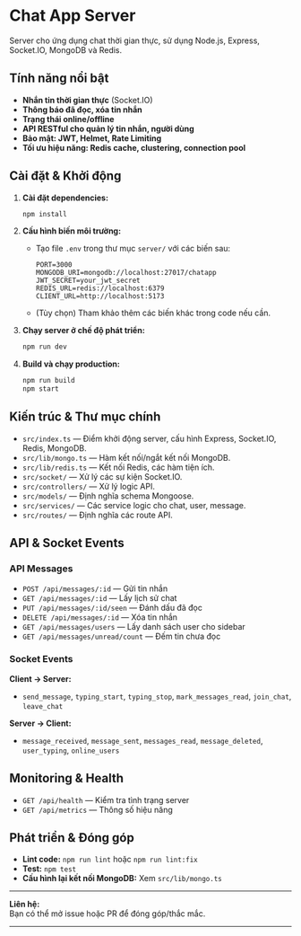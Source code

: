 # Chat App Server

Server cho ứng dụng chat thời gian thực, sử dụng Node.js, Express, Socket.IO, MongoDB và Redis.

## Tính năng nổi bật

- **Nhắn tin thời gian thực** (Socket.IO)
- **Thông báo đã đọc, xóa tin nhắn**
- **Trạng thái online/offline**
- **API RESTful cho quản lý tin nhắn, người dùng**
- **Bảo mật: JWT, Helmet, Rate Limiting**
- **Tối ưu hiệu năng: Redis cache, clustering, connection pool**

## Cài đặt & Khởi động

1. **Cài đặt dependencies:**

   ```bash
   npm install
   ```

2. **Cấu hình biến môi trường:**

   - Tạo file `.env` trong thư mục `server/` với các biến sau:
     ```
     PORT=3000
     MONGODB_URI=mongodb://localhost:27017/chatapp
     JWT_SECRET=your_jwt_secret
     REDIS_URL=redis://localhost:6379
     CLIENT_URL=http://localhost:5173
     ```
   - (Tùy chọn) Tham khảo thêm các biến khác trong code nếu cần.

3. **Chạy server ở chế độ phát triển:**

   ```bash
   npm run dev
   ```

4. **Build và chạy production:**
   ```bash
   npm run build
   npm start
   ```

## Kiến trúc & Thư mục chính

- `src/index.ts` — Điểm khởi động server, cấu hình Express, Socket.IO, Redis, MongoDB.
- `src/lib/mongo.ts` — Hàm kết nối/ngắt kết nối MongoDB.
- `src/lib/redis.ts` — Kết nối Redis, các hàm tiện ích.
- `src/socket/` — Xử lý các sự kiện Socket.IO.
- `src/controllers/` — Xử lý logic API.
- `src/models/` — Định nghĩa schema Mongoose.
- `src/services/` — Các service logic cho chat, user, message.
- `src/routes/` — Định nghĩa các route API.

## API & Socket Events

### API Messages

- `POST /api/messages/:id` — Gửi tin nhắn
- `GET /api/messages/:id` — Lấy lịch sử chat
- `PUT /api/messages/:id/seen` — Đánh dấu đã đọc
- `DELETE /api/messages/:id` — Xóa tin nhắn
- `GET /api/messages/users` — Lấy danh sách user cho sidebar
- `GET /api/messages/unread/count` — Đếm tin chưa đọc

### Socket Events

**Client → Server:**

- `send_message`, `typing_start`, `typing_stop`, `mark_messages_read`, `join_chat`, `leave_chat`

**Server → Client:**

- `message_received`, `message_sent`, `messages_read`, `message_deleted`, `user_typing`, `online_users`

## Monitoring & Health

- `GET /api/health` — Kiểm tra tình trạng server
- `GET /api/metrics` — Thông số hiệu năng

## Phát triển & Đóng góp

- **Lint code:** `npm run lint` hoặc `npm run lint:fix`
- **Test:** `npm test`
- **Cấu hình lại kết nối MongoDB:** Xem `src/lib/mongo.ts`

---

**Liên hệ:**  
Bạn có thể mở issue hoặc PR để đóng góp/thắc mắc.

---

